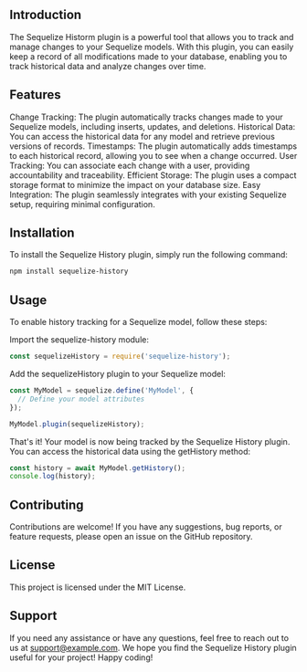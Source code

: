 ## Introduction
The Sequelize Historm plugin is a powerful tool that allows you to track and manage changes to your Sequelize models. With this plugin, you can easily keep a record of all modifications made to your database, enabling you to track historical data and analyze changes over time.

## Features
Change Tracking: The plugin automatically tracks changes made to your Sequelize models, including inserts, updates, and deletions.
Historical Data: You can access the historical data for any model and retrieve previous versions of records.
Timestamps: The plugin automatically adds timestamps to each historical record, allowing you to see when a change occurred.
User Tracking: You can associate each change with a user, providing accountability and traceability.
Efficient Storage: The plugin uses a compact storage format to minimize the impact on your database size.
Easy Integration: The plugin seamlessly integrates with your existing Sequelize setup, requiring minimal configuration.

## Installation
To install the Sequelize History plugin, simply run the following command:
```bash
npm install sequelize-history
```

## Usage
To enable history tracking for a Sequelize model, follow these steps:

Import the sequelize-history module:

```js
const sequelizeHistory = require('sequelize-history');
```

Add the sequelizeHistory plugin to your Sequelize model:
```js
const MyModel = sequelize.define('MyModel', {
  // Define your model attributes
});

MyModel.plugin(sequelizeHistory);
```

That's it! Your model is now being tracked by the Sequelize History plugin. You can access the historical data using the getHistory method:
```js
const history = await MyModel.getHistory();
console.log(history);
```

## Contributing
Contributions are welcome! If you have any suggestions, bug reports, or feature requests, please open an issue on the GitHub repository.

## License
This project is licensed under the MIT License.

## Support
If you need any assistance or have any questions, feel free to reach out to us at support@example.com.
We hope you find the Sequelize History plugin useful for your project! Happy coding!
